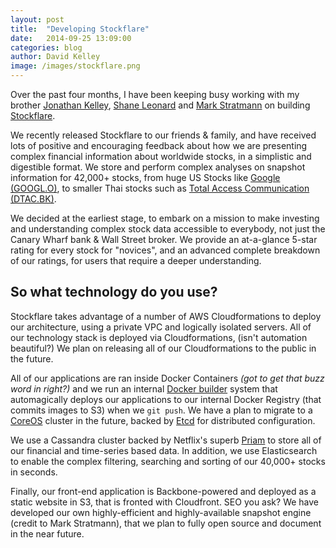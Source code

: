 ```yaml
---
layout: post
title:  "Developing Stockflare"
date:   2014-09-25 13:09:00
categories: blog
author: David Kelley
image: /images/stockflare.png
---
```


Over the past four months, I have been keeping busy working with my brother [Jonathan Kelley](http://be.net/jonathankelley), [Shane Leonard](http://uk.linkedin.com/in/shaneleonard) and [Mark Stratmann](http://http://mark.stratmann.me/) on building [Stockflare](https://stockflare.com).

We recently released Stockflare to our friends & family, and have received lots of positive and encouraging feedback about how we are presenting complex financial information about worldwide stocks, in a simplistic and digestible format. We store and perform complex analyses on snapshot information for 42,000+ stocks, from huge US Stocks like [Google (GOOGL.O)](https://stockflare.com/stocks/GOOGL.O), to smaller Thai stocks such as [Total Access Communication (DTAC.BK)](https://stockflare.com/stocks/DTAC.BK).

We decided at the earliest stage, to embark on a mission to make investing and understanding complex stock data accessible to everybody, not just the Canary Wharf bank & Wall Street broker. We provide an at-a-glance 5-star rating for every stock for "novices", and an advanced complete breakdown of our ratings, for users that require a deeper understanding.

## So what technology do you use?
Stockflare takes advantage of a number of AWS Cloudformations to deploy our architecture, using a private VPC and logically isolated servers. All of our technology stack is deployed via Cloudformations, (isn't automation beautiful?) We plan on releasing all of our Cloudformations to the public in the future.

All of our applications are ran inside Docker Containers _(got to get that buzz word in right?)_ and we run an internal [Docker builder](https://github.com/rafecolton/docker-builder) system that automagically deploys our applications to our internal Docker Registry (that commits images to S3) when we `git push`. We have a plan to migrate to a [CoreOS](https://coreos.com/) cluster in the future, backed by [Etcd](https://github.com/coreos/etcd) for distributed configuration.

We use a Cassandra cluster backed by Netflix's superb [Priam](https://github.com/Netflix/Priam) to store all of our financial and time-series based data. In addition, we use Elasticsearch to enable the complex filtering, searching and sorting of our 40,000+ stocks in seconds.

Finally, our front-end application is Backbone-powered and deployed as a static website in S3, that is fronted with Cloudfront. SEO you ask? We have developed our own highly-efficient and highly-available snapshot engine (credit to Mark Stratmann), that we plan to fully open source and document in the near future.
